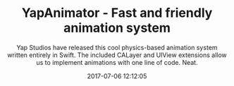 ---
title: "YapAnimator - Fast and friendly animation system"
subtitle: "Yap Studios have released this cool physics-based animation system written entirely in Swift. The included CALayer and UIView extensions allow us to implement animations with one line of code. Neat."
tags: ["library","iOS"]
link: "https://github.com/yapstudios/YapAnimator"
date: "2017-07-06 12:12:05"
---
